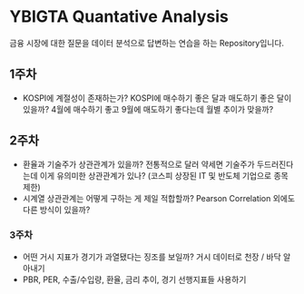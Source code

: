# YBIGTA Quantative Analysis

금융 시장에 대한 질문을 데이터 분석으로 답변하는 연습을 하는 Repository입니다.

## 1주차

- KOSPI에 계절성이 존재하는가? KOSPI에 매수하기 좋은 달과 매도하기 좋은 달이 있을까? 4월에 매수하기 좋고 9월에 매도하기 좋다는데 월별 추이가 맞을까?

## 2주차

- 환율과 기술주가 상관관계가 있을까? 전통적으로 달러 약세면 기술주가 두드러진다는데 이게 유의미한 상관관계가 있나? (코스피 상장된 IT 및 반도체 기업으로 종목 제한)
- 시계열 상관관계는 어떻게 구하는 게 제일 적합할까? Pearson Correlation 외에도 다른 방식이 있을까?

### 3주차

- 어떤 거시 지표가 경기가 과열됐다는 징조를 보일까? 거시 데이터로 천장 / 바닥 알아내기
- PBR, PER, 수출/수입량, 환율, 금리 추이, 경기 선행지표들 사용하기
